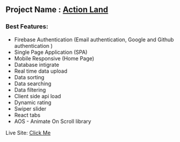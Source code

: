 
## Project Name : [__Action Land__](https://zoo-land-7a150.web.app/)

### Best Features: 

- Firebase Authentication (Email authentication, Google and Github authentication )
- Single Page Application (SPA)
- Mobile Responsive (Home Page)
- Database intigrate
- Real time data upload
- Data sorting
- Data searching
- Data filtering
- Client side api load
- Dynamic rating 
- Swiper slider
- React tabs
- AOS - Animate On Scroll library

<span>Live Site: </span> [Click Me](https://zoo-land-7a150.web.app/)




